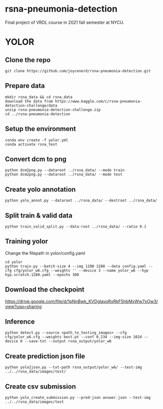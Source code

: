 # rsna-pneumonia-detection
Final project of VRDL course in 2021 fall semester at NYCU. 

# YOLOR

## Clone the repo
```
git clone https://github.com/joycenerd/rsna-pneumonia-detection.git
```

## Prepare data
```
mkdir rsna_data && cd rsna_data
download the data from https://www.kaggle.com/c/rsna-pneumonia-detection-challenge/data
unzip rsna-pneumonia-detection-challenge.zip
cd ../rsna-pneumonia-detection
```

## Setup the environment
```
conda env create -f yolor.yml
conda activate rsna_test
```
## Convert dcm to png
```
python dcm2png.py --dataroot ../rsna_data/ --mode train
python dcm2png.py --dataroot ../rsna_data/ --mode test
```

## Create yolo annotation
```
python yolo_annot.py --dataroot ../rsna_data/ --destroot ../rsna_data/
```

## Split train & valid data
```
python train_valid_split.py --data-root ../rsna_data/ --ratio 0.1
```

## Training yolor
Change the filepath in yolor/config.yaml
```
cd yolor
python train.py --batch-size 4 --img 1280 1280 --data config.yaml --cfg cfg/yolor_w6.cfg --weights '' --device 3 --name yolor_w6 --hyp hyp.scratch.1280.yaml --epochs 300
```

## Download the checkpoint
https://drive.google.com/file/d/1pNnBwk_KVDgIavoRxRkF5hbMxWw7xOw3/view?usp=sharing
## Inference 
```
python detect.py --source <path_to_testing_images> --cfg cfg/yolor_w6.cfg --weights best.pt --conf 0.234 --img-size 1024 --device 0 --save-txt --output rsna_output/yolor_w6
```
## Create prediction json file
```
python yolo2json.py --txt-path rsna_output/yolor_w6/ --test-img ../../rsna_data/images/test/
```
## Create csv submission
```
python yolo_create_submission.py --pred-json answer.json --test-img ../../rsna_data/images/test
```
